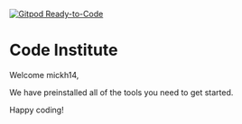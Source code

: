 [![Gitpod Ready-to-Code](https://img.shields.io/badge/Gitpod-Ready--to--Code-blue?logo=gitpod)](https://gitpod.io/#https://github.com/mickh14/django_todo) 

# Code Institute

Welcome mickh14,

We have preinstalled all of the tools you need to get started.

Happy coding!